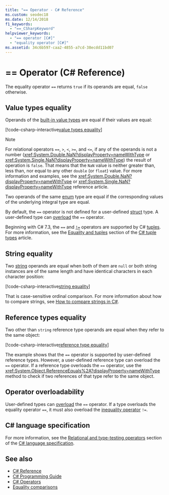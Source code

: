 ```yaml
---
title: "== Operator - C# Reference"
ms.custom: seodec18
ms.date: 12/14/2018
f1_keywords: 
  - "==_CSharpKeyword"
helpviewer_keywords: 
  - "== operator [C#]"
  - "equality operator [C#]"
ms.assetid: 34c6b597-caa2-4855-a7cd-38ecdd11bd07
---
```

# == Operator (C# Reference)

The equality operator `==` returns `true` if its operands are equal, `false` otherwise.

## Value types equality

Operands of the [built-in value types](../keywords/value-types-table.md) are equal if their values are equal:

[!code-csharp-interactive[value types equality](~/samples/snippets/csharp/language-reference/operators/EqualityAndNonEqualityExamples.cs#ValueTypesEquality)]

> [!NOTE]
> For relational operators `==`, `>`, `<`, `>=`, and `<=`, if any of the operands is not a number (<xref:System.Double.NaN?displayProperty=nameWithType> or <xref:System.Single.NaN?displayProperty=nameWithType>) the result of operation is `false`. That means that the `NaN` value is neither greater than, less than, nor equal to any other `double` (or `float`) value. For more information and examples, see the <xref:System.Double.NaN?displayProperty=nameWithType> or <xref:System.Single.NaN?displayProperty=nameWithType> reference article.

Two operands of the same [enum](../keywords/enum.md) type are equal if the corresponding values of the underlying integral type are equal.

By default, the `==` operator is not defined for a user-defined [struct](../keywords/struct.md) type. A user-defined type can [overload](#operator-overloadability) the `==` operator.

Beginning with C# 7.3, the `==` and [`!=`](not-equal-operator.md) operators are supported by C# [tuples](../../tuples.md). For more information, see the [Equality and tuples](../../tuples.md#equality-and-tuples) section of the [C# tuple types](../../tuples.md) article.

## String equality

Two [string](../keywords/string.md) operands are equal when both of them are `null` or both string instances are of the same length and have identical characters in each character position:

[!code-csharp-interactive[string equality](~/samples/snippets/csharp/language-reference/operators/EqualityAndNonEqualityExamples.cs#StringEquality)]

That is case-sensitive ordinal comparison. For more information about how to compare strings, see [How to compare strings in C#](../../how-to/compare-strings.md).

## Reference types equality

Two other than `string` reference type operands are equal when they refer to the same object:

[!code-csharp-interactive[reference type equality](~/samples/snippets/csharp/language-reference/operators/EqualityAndNonEqualityExamples.cs#ReferenceTypesEquality)]

The example shows that the `==` operator is supported by user-defined reference types. However, a user-defined reference type can overload the `==` operator. If a reference type overloads the `==` operator, use the <xref:System.Object.ReferenceEquals%2A?displayProperty=nameWithType> method to check if two references of that type refer to the same object.

## Operator overloadability

User-defined types can [overload](../keywords/operator.md) the `==` operator. If a type overloads the equality operator `==`, it must also overload the [inequality operator](not-equal-operator.md) `!=`.

## C# language specification

For more information, see the [Relational and type-testing operators](~/_csharplang/spec/expressions.md#relational-and-type-testing-operators) section of the [C# language specification](../language-specification/index.md).

## See also

- [C# Reference](../index.md)
- [C# Programming Guide](../../programming-guide/index.md)
- [C# Operators](index.md)
- [Equality comparisons](../../programming-guide/statements-expressions-operators/equality-comparisons.md)
